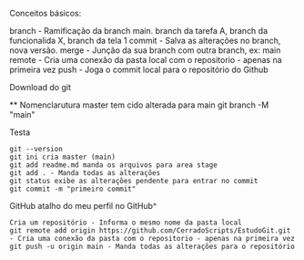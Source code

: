 Conceitos básicos:

branch - Ramificação da branch main. branch da tarefa A, branch da funcionalida X, branch da tela 1
commit - Salva as alterações no branch, nova versão.
merge - Junção da sua branch com outra branch, ex: main
remote - Cria uma conexão da pasta local com o repositorio - apenas na primeira vez
push - Joga o commit local para o repositório do Github

Download do git

** 	Nomenclarutura master tem cido alterada para main 
	git branch -M "main"

Testa

	git --version
	git ini cria master (main)
	git add readme.md manda os arquivos para area stage
	git add . - Manda todas as alterações
	git status exibe as alterações pendente para entrar no commit
	git commit -m "primeiro commit"

GitHub
	atalho do meu perfil no GitHub^

	Cria um repositório - Informa o mesmo nome da pasta local 
	git remote add origin https://github.com/CerradoScripts/EstudoGit.git - Cria uma conexão da pasta com o repositorio - apenas na primeira vez
	git push -u origin main - Manda todas as alterações para o repositório
	

